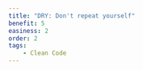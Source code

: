 ```yaml
---
title: "DRY: Don't repeat yourself"
benefit: 5
easiness: 2
order: 2
tags:
    - Clean Code
---
```



